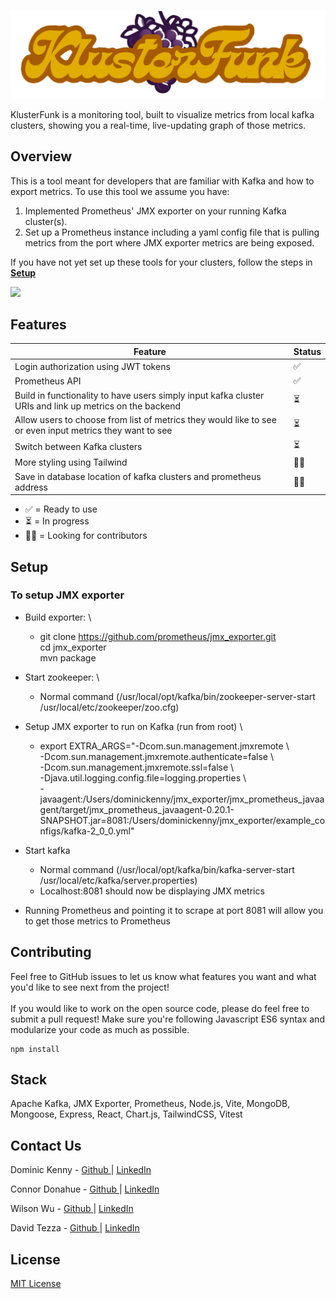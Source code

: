 ![KlusterFunk Logo](./src/assets/klusterfunklogo2.png)

KlusterFunk is a monitoring tool, built to visualize metrics from local kafka clusters, showing you a real-time, live-updating graph of those metrics.

## Overview

This is a tool meant for developers that are familiar with Kafka and how to export metrics. To use this tool we assume you have:

1. Implemented Prometheus' JMX exporter on your running Kafka cluster(s).
2. Set up a Prometheus instance including a yaml config file that is pulling metrics from the port where JMX exporter metrics are being exposed.

If you have not yet set up these tools for your clusters, follow the steps in **[Setup](#setup)**

<img src='./src/assets/demo.gif'/>

## Features

| Feature                                                                                                  | Status |
| -------------------------------------------------------------------------------------------------------- | ------ |
| Login authorization using JWT tokens                                                                     | ✅     |
| Prometheus API                                                                                           | ✅     |
| Build in functionality to have users simply input kafka cluster URIs and link up metrics on the backend  | ⏳     |
| Allow users to choose from list of metrics they would like to see or even input metrics they want to see | ⏳     |
| Switch between Kafka clusters                                                                            | ⏳     |
| More styling using Tailwind                                                                              | 🙏🏻     |
| Save in database location of kafka clusters and prometheus address                                       | 🙏🏻     |

- ✅ = Ready to use
- ⏳ = In progress
- 🙏🏻 = Looking for contributors

## Setup

### To setup JMX exporter

- Build exporter: \

  - git clone https://github.com/prometheus/jmx_exporter.git \
    cd jmx_exporter \
    mvn package

- Start zookeeper: \

  - Normal command (/usr/local/opt/kafka/bin/zookeeper-server-start /usr/local/etc/zookeeper/zoo.cfg)

- Setup JMX exporter to run on Kafka (run from root) \

  - export EXTRA_ARGS="-Dcom.sun.management.jmxremote \ \
    -Dcom.sun.management.jmxremote.authenticate=false \ \
    -Dcom.sun.management.jmxremote.ssl=false \ \
    -Djava.util.logging.config.file=logging.properties \ \
    -javaagent:/Users/dominickenny/jmx_exporter/jmx_prometheus_javaagent/target/jmx_prometheus_javaagent-0.20.1-SNAPSHOT.jar=8081:/Users/dominickenny/jmx_exporter/example_configs/kafka-2_0_0.yml"

- Start kafka

  - Normal command (/usr/local/opt/kafka/bin/kafka-server-start /usr/local/etc/kafka/server.properties)
  - Localhost:8081 should now be displaying JMX metrics

- Running Prometheus and pointing it to scrape at port 8081 will allow you to get those metrics to Prometheus

## Contributing

Feel free to GitHub issues to let us know what features you want and what you'd like to see next from the project! \
\
If you would like to work on the open source code, please do feel free to submit a pull request! Make sure you're following Javascript ES6 syntax and modularize your code as much as possible.

```shell
npm install
```

## Stack

Apache Kafka, JMX Exporter, Prometheus, Node.js, Vite, MongoDB, Mongoose, Express, React, Chart.js, TailwindCSS, Vitest

## Contact Us

<p>Dominic Kenny - <a href="https://github.com/dominicjkenny">
Github
</a> | <a href="https://www.linkedin.com/in/dominicjkenny/">
LinkedIn
</a>
</p>
<p>Connor Donahue - <a href="https://github.com/conniedonahue">
Github 
</a> | <a href="https://www.linkedin.com/in/connordonahue09/">
LinkedIn
</a>
</p>
<p>Wilson Wu - <a href="https://github.com/jwu8475">
Github 
</a> | <a href="https://www.linkedin.com/in/wilson-wu-4a821719a/">
LinkedIn
</a>
</p>
<p>David Tezza - <a href="https://github.com/dtezz">
Github 
</a> | <a href="https://www.linkedin.com/in/david-tezza/">
LinkedIn
</a>
</p>

## License

[MIT License](./LICENSE.md)
